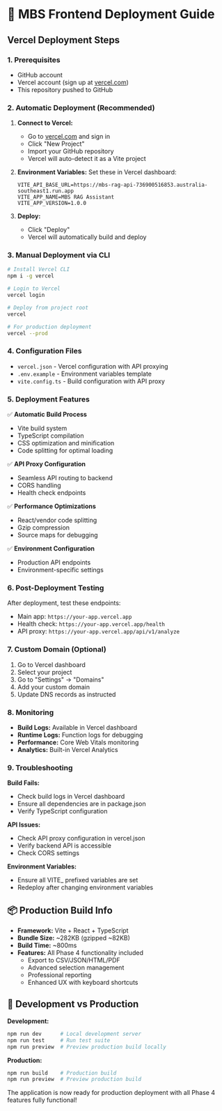 # 🚀 MBS Frontend Deployment Guide

## Vercel Deployment Steps

### 1. Prerequisites
- GitHub account
- Vercel account (sign up at [vercel.com](https://vercel.com))
- This repository pushed to GitHub

### 2. Automatic Deployment (Recommended)

1. **Connect to Vercel:**
   - Go to [vercel.com](https://vercel.com) and sign in
   - Click "New Project"
   - Import your GitHub repository
   - Vercel will auto-detect it as a Vite project

2. **Environment Variables:**
   Set these in Vercel dashboard:
   ```
   VITE_API_BASE_URL=https://mbs-rag-api-736900516853.australia-southeast1.run.app
   VITE_APP_NAME=MBS RAG Assistant
   VITE_APP_VERSION=1.0.0
   ```

3. **Deploy:**
   - Click "Deploy"
   - Vercel will automatically build and deploy

### 3. Manual Deployment via CLI

```bash
# Install Vercel CLI
npm i -g vercel

# Login to Vercel
vercel login

# Deploy from project root
vercel

# For production deployment
vercel --prod
```

### 4. Configuration Files

- `vercel.json` - Vercel configuration with API proxying
- `.env.example` - Environment variables template
- `vite.config.ts` - Build configuration with API proxy

### 5. Deployment Features

✅ **Automatic Build Process**
- Vite build system
- TypeScript compilation
- CSS optimization and minification
- Code splitting for optimal loading

✅ **API Proxy Configuration**
- Seamless API routing to backend
- CORS handling
- Health check endpoints

✅ **Performance Optimizations**
- React/vendor code splitting
- Gzip compression
- Source maps for debugging

✅ **Environment Configuration**
- Production API endpoints
- Environment-specific settings

### 6. Post-Deployment Testing

After deployment, test these endpoints:
- Main app: `https://your-app.vercel.app`
- Health check: `https://your-app.vercel.app/health`
- API proxy: `https://your-app.vercel.app/api/v1/analyze`

### 7. Custom Domain (Optional)

1. Go to Vercel dashboard
2. Select your project
3. Go to "Settings" → "Domains"
4. Add your custom domain
5. Update DNS records as instructed

### 8. Monitoring

- **Build Logs:** Available in Vercel dashboard
- **Runtime Logs:** Function logs for debugging
- **Performance:** Core Web Vitals monitoring
- **Analytics:** Built-in Vercel Analytics

### 9. Troubleshooting

**Build Fails:**
- Check build logs in Vercel dashboard
- Ensure all dependencies are in package.json
- Verify TypeScript configuration

**API Issues:**
- Check API proxy configuration in vercel.json
- Verify backend API is accessible
- Check CORS settings

**Environment Variables:**
- Ensure all VITE_ prefixed variables are set
- Redeploy after changing environment variables

## 📦 Production Build Info

- **Framework:** Vite + React + TypeScript
- **Bundle Size:** ~282KB (gzipped ~82KB)
- **Build Time:** ~800ms
- **Features:** All Phase 4 functionality included
  - Export to CSV/JSON/HTML/PDF
  - Advanced selection management
  - Professional reporting
  - Enhanced UX with keyboard shortcuts

## 🔧 Development vs Production

**Development:**
```bash
npm run dev      # Local development server
npm run test     # Run test suite
npm run preview  # Preview production build locally
```

**Production:**
```bash
npm run build    # Production build
npm run preview  # Preview production build
```

The application is now ready for production deployment with all Phase 4 features fully functional!
